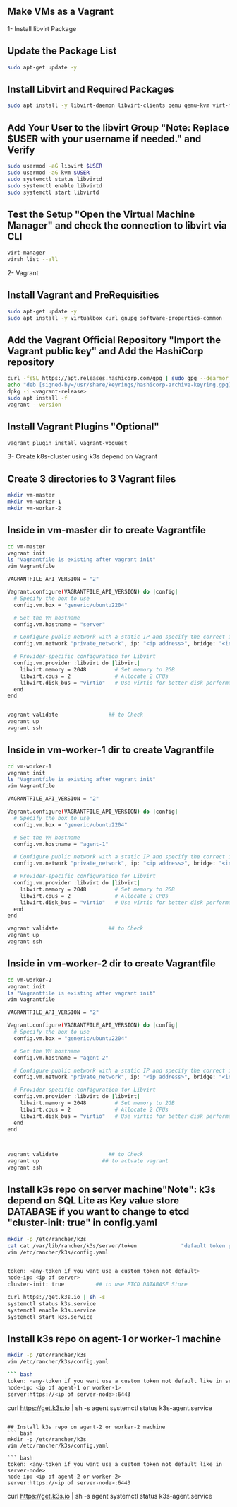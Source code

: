 ## Make VMs as a Vagrant 
1- Install libvirt Package
## Update the Package List
``` bash
sudo apt-get update -y
```
## Install Libvirt and Required Packages
``` bash
sudo apt install -y libvirt-daemon libvirt-clients qemu qemu-kvm virt-manager bridge-utils
```
## Add Your User to the libvirt Group "Note: Replace $USER with your username if needed." and Verify
``` bash
sudo usermod -aG libvirt $USER
sudo usermod -aG kvm $USER
sudo systemctl status libvirtd
sudo systemctl enable libvirtd
sudo systemctl start libvirtd
```
## Test the Setup "Open the Virtual Machine Manager" and check the connection to libvirt via CLI
``` bash
virt-manager
virsh list --all
```

2- Vagrant

## Install Vagrant and PreRequisities 
``` bash
sudo apt-get update -y
sudo apt install -y virtualbox curl gnupg software-properties-common
```
## Add the Vagrant Official Repository "Import the Vagrant public key" and Add the HashiCorp repository
``` bash
curl -fsSL https://apt.releases.hashicorp.com/gpg | sudo gpg --dearmor -o /usr/share/keyrings/hashicorp-archive-keyring.gpg
echo "deb [signed-by=/usr/share/keyrings/hashicorp-archive-keyring.gpg] https://apt.releases.hashicorp.com $(lsb_release -cs) main" | sudo tee /etc/apt/sources.list.d/hashicorp.list
dpkg -i <vagrant-release>
sudo apt install -f 
vagrant --version
```
## Install Vagrant Plugins "Optional"
``` bash
vagrant plugin install vagrant-vbguest
```

3- Create k8s-cluster using k3s depend on Vagrant 
## Create 3 directories to 3 Vagrant files
``` bash
mkdir vm-master
mkdir vm-worker-1
mkdir vm-worker-2
```
## Inside in vm-master dir to create Vagrantfile
``` bash
cd vm-master
vagrant init 
ls "Vagrantfile is existing after vagrant init"
vim Vagrantfile

VAGRANTFILE_API_VERSION = "2"

Vagrant.configure(VAGRANTFILE_API_VERSION) do |config|
  # Specify the box to use
  config.vm.box = "generic/ubuntu2204"

  # Set the VM hostname
  config.vm.hostname = "server"

  # Configure public network with a static IP and specify the correct interface
  config.vm.network "private_network", ip: "<ip address>", bridge: "<interface connection>"

  # Provider-specific configuration for Libvirt
  config.vm.provider :libvirt do |libvirt|
    libvirt.memory = 2048         # Set memory to 2GB
    libvirt.cpus = 2              # Allocate 2 CPUs
    libvirt.disk_bus = "virtio"   # Use virtio for better disk performance
  end
end


vagrant validate                ## to Check 
vagrant up
vagrant ssh
```

## Inside in vm-worker-1 dir to create Vagrantfile
``` bash
cd vm-worker-1
vagrant init 
ls "Vagrantfile is existing after vagrant init"
vim Vagrantfile

VAGRANTFILE_API_VERSION = "2"

Vagrant.configure(VAGRANTFILE_API_VERSION) do |config|
  # Specify the box to use
  config.vm.box = "generic/ubuntu2204"

  # Set the VM hostname
  config.vm.hostname = "agent-1"

  # Configure public network with a static IP and specify the correct interface
  config.vm.network "private_network", ip: "<ip address>", bridge: "<interface connection>"

  # Provider-specific configuration for Libvirt
  config.vm.provider :libvirt do |libvirt|
    libvirt.memory = 2048         # Set memory to 2GB
    libvirt.cpus = 2              # Allocate 2 CPUs
    libvirt.disk_bus = "virtio"   # Use virtio for better disk performance
  end
end

vagrant validate                ## to Check 
vagrant up
vagrant ssh
```
## Inside in vm-worker-2 dir to create Vagrantfile
``` bash
cd vm-worker-2
vagrant init 
ls "Vagrantfile is existing after vagrant init"
vim Vagrantfile

VAGRANTFILE_API_VERSION = "2"

Vagrant.configure(VAGRANTFILE_API_VERSION) do |config|
  # Specify the box to use
  config.vm.box = "generic/ubuntu2204"

  # Set the VM hostname
  config.vm.hostname = "agent-2"

  # Configure public network with a static IP and specify the correct interface
  config.vm.network "private_network", ip: "<ip address>", bridge: "<interface connection>"

  # Provider-specific configuration for Libvirt
  config.vm.provider :libvirt do |libvirt|
    libvirt.memory = 2048         # Set memory to 2GB
    libvirt.cpus = 2              # Allocate 2 CPUs
    libvirt.disk_bus = "virtio"   # Use virtio for better disk performance
  end
end



vagrant validate                ## to Check 
vagrant up                    ## to actvate vagrant
vagrant ssh                  
```
## Install k3s repo on server machine"Note": k3s depend on SQL Lite as Key value store DATABASE if you want to change to etcd "cluster-init: true" in config.yaml
``` bash
mkdir -p /etc/rancher/k3s
cat cat /var/lib/rancher/k3s/server/token              "default token path"
vim /etc/rancher/k3s/config.yaml


token: <any-token if you want use a custom token not default>
node-ip: <ip of server>
cluster-init: true          ## to use ETCD DATABASE Store

curl https://get.k3s.io | sh -s 
systemctl status k3s.service
systemctl enable k3s.service
systemctl start k3s.service
```
## Install k3s repo on agent-1 or worker-1 machine
``` bash
mkdir -p /etc/rancher/k3s
vim /etc/rancher/k3s/config.yaml

``` bash
token: <any-token if you want use a custom token not default like in server-node>
node-ip: <ip of agent-1 or worker-1>
server:https://<ip of server-node>:6443
```
curl https://get.k3s.io | sh -s agent
systemctl status k3s-agent.service
```

## Install k3s repo on agent-2 or worker-2 machine
``` bash
mkdir -p /etc/rancher/k3s
vim /etc/rancher/k3s/config.yaml

``` bash
token: <any-token if you want use a custom token not default like in server-node>
node-ip: <ip of agent-2 or worker-2>
server:https://<ip of server-node>:6443
```
curl https://get.k3s.io | sh -s agent
systemctl status k3s-agent.service
```


